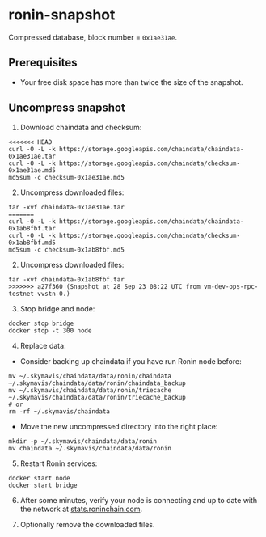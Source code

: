 # ronin-snapshot
Compressed database, block number = `0x1ae31ae`.

## Prerequisites
- Your free disk space has more than twice the size of the snapshot.

## Uncompress snapshot
1. Download chaindata and checksum:
```shell
<<<<<<< HEAD
curl -O -L -k https://storage.googleapis.com/chaindata/chaindata-0x1ae31ae.tar
curl -O -L -k https://storage.googleapis.com/chaindata/checksum-0x1ae31ae.md5
md5sum -c checksum-0x1ae31ae.md5
```
2. Uncompress downloaded files:
```shell
tar -xvf chaindata-0x1ae31ae.tar
=======
curl -O -L -k https://storage.googleapis.com/chaindata/chaindata-0x1ab8fbf.tar
curl -O -L -k https://storage.googleapis.com/chaindata/checksum-0x1ab8fbf.md5
md5sum -c checksum-0x1ab8fbf.md5
```
2. Uncompress downloaded files:
```shell
tar -xvf chaindata-0x1ab8fbf.tar
>>>>>>> a27f360 (Snapshot at 28 Sep 23 08:22 UTC from vm-dev-ops-rpc-testnet-vvstn-0.)
 ```
3. Stop bridge and node:
```shell
docker stop bridge
docker stop -t 300 node
```

4. Replace data:
- Consider backing up chaindata if you have run Ronin node before:
```shell
mv ~/.skymavis/chaindata/data/ronin/chaindata ~/.skymavis/chaindata/data/ronin/chaindata_backup
mv ~/.skymavis/chaindata/data/ronin/triecache ~/.skymavis/chaindata/data/ronin/triecache_backup
# or
rm -rf ~/.skymavis/chaindata
```
- Move the new uncompressed directory into the right place:
```shell
mkdir -p ~/.skymavis/chaindata/data/ronin
mv chaindata ~/.skymavis/chaindata/data/ronin
```

5. Restart Ronin services:
```shell
docker start node
docker start bridge
```

6. After some minutes, verify your node is connecting and up to date with the network at [stats.roninchain.com](https://stats.roninchain.com/).

7. Optionally remove the downloaded files.
